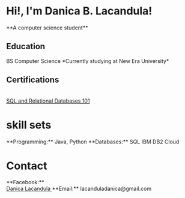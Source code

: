 <h1>Hi!, I'm Danica B. Lacandula!</h1>
**A computer science student**
<h2>Education</h2>
BS Computer Science
*Currently studying at New Era University*
<h2>Certifications</h2>
<br><a href="https://courses.cognitiveclass.ai/certificates/3dc69ff0484f4a9d89a35f73c9b1b02a"> SQL and Relational Databases 101</a>
<h1>skill sets</h1>
**Programming:** Java, Python
**Databases:** SQL IBM DB2 Cloud
<h1>Contact</h1>
**Facebook:** <br><a href="https://www.facebook.com/danicalacandula/"> Danica Lacandula </a>
**Email:** lacanduladanica@gmail.com

